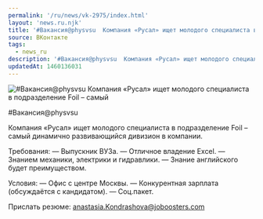 ```yaml
---
permalink: '/ru/news/vk-2975/index.html'
layout: 'news.ru.njk'
title: '#Вакансия@physvsu  Компания «Русал» ищет молодого специалиста в подразделение Foil – самый дина'
source: ВКонтакте
tags:
  - news_ru
description: '#Вакансия@physvsu  Компания «Русал» ищет молодого специалиста в подразделение Foil – самый'
updatedAt: 1460136031
---
```

![#Вакансия@physvsu  Компания «Русал» ищет молодого специалиста в подразделение Foil – самый](https://sun9-56.userapi.com/impf/c630024/v630024484/231a0/77or8OYQS9E.jpg?size=900x600&quality=96&proxy=1&sign=a45edfbd5ad416f85db65f6c77e81b73&c_uniq_tag=kxxh_3--npOH4skLvXE2sh3j6y2BQuSPPhHTeF0GYfA&type=album)

#Вакансия@physvsu

Компания «Русал» ищет молодого специалиста в подразделение Foil – самый динамично развивающийся дивизион в компании.

Требования:
— Выпускник ВУЗа.
— Отличное владение Excel.
— Знанием механики, электрики и гидравлики.
— Знание английского будет преимуществом.

Условия:
— Офис с центре Москвы.
— Конкурентная зарплата (обсуждаётся с кандидатом).
— Соц.пакет.

Прислать резюме: anastasia.Kondrashova@joboosters.com
